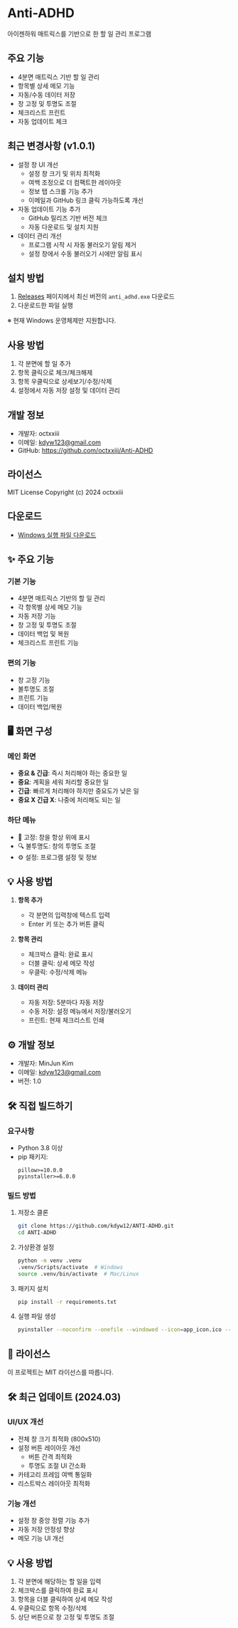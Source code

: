 # Anti-ADHD

아이젠하워 매트릭스를 기반으로 한 할 일 관리 프로그램

## 주요 기능

- 4분면 매트릭스 기반 할 일 관리
- 항목별 상세 메모 기능
- 자동/수동 데이터 저장
- 창 고정 및 투명도 조절
- 체크리스트 프린트
- 자동 업데이트 체크

## 최근 변경사항 (v1.0.1)

- 설정 창 UI 개선
  - 설정 창 크기 및 위치 최적화
  - 여백 조정으로 더 컴팩트한 레이아웃
  - 정보 탭 스크롤 기능 추가
  - 이메일과 GitHub 링크 클릭 가능하도록 개선
- 자동 업데이트 기능 추가
  - GitHub 릴리즈 기반 버전 체크
  - 자동 다운로드 및 설치 지원
- 데이터 관리 개선
  - 프로그램 시작 시 자동 불러오기 알림 제거
  - 설정 창에서 수동 불러오기 시에만 알림 표시

## 설치 방법

1. [Releases](https://github.com/octxxiii/Anti-ADHD/releases) 페이지에서 최신 버전의 `anti_adhd.exe` 다운로드
2. 다운로드한 파일 실행

※ 현재 Windows 운영체제만 지원합니다.

## 사용 방법

1. 각 분면에 할 일 추가
2. 항목 클릭으로 체크/체크해제
3. 항목 우클릭으로 상세보기/수정/삭제
4. 설정에서 자동 저장 설정 및 데이터 관리

## 개발 정보

- 개발자: octxxiii
- 이메일: kdyw123@gmail.com
- GitHub: https://github.com/octxxiii/Anti-ADHD

## 라이선스

MIT License
Copyright (c) 2024 octxxiii

## 다운로드

- [Windows 실행 파일 다운로드](https://github.com/octxxiii/4ADHD/releases/latest/download/ANTI_ADHD.exe)

## ✨ 주요 기능

### 기본 기능
- 4분면 매트릭스 기반의 할 일 관리
- 각 항목별 상세 메모 기능
- 자동 저장 기능
- 창 고정 및 투명도 조절
- 데이터 백업 및 복원
- 체크리스트 프린트 기능

### 편의 기능
- 창 고정 기능
- 불투명도 조절
- 프린트 기능
- 데이터 백업/복원

## 🖥️ 화면 구성

### 메인 화면
- **중요 & 긴급**: 즉시 처리해야 하는 중요한 일
- **중요**: 계획을 세워 처리할 중요한 일
- **긴급**: 빠르게 처리해야 하지만 중요도가 낮은 일
- **중요 X 긴급 X**: 나중에 처리해도 되는 일

### 하단 메뉴
- 📌 고정: 창을 항상 위에 표시
- 🔍 불투명도: 창의 투명도 조절
- ⚙️ 설정: 프로그램 설정 및 정보

## 💡 사용 방법

1. **항목 추가**
   - 각 분면의 입력창에 텍스트 입력
   - Enter 키 또는 추가 버튼 클릭

2. **항목 관리**
   - 체크박스 클릭: 완료 표시
   - 더블 클릭: 상세 메모 작성
   - 우클릭: 수정/삭제 메뉴

3. **데이터 관리**
   - 자동 저장: 5분마다 자동 저장
   - 수동 저장: 설정 메뉴에서 저장/불러오기
   - 프린트: 현재 체크리스트 인쇄

## ⚙️ 개발 정보

- 개발자: MinJun Kim
- 이메일: kdyw123@gmail.com
- 버전: 1.0

## 🛠️ 직접 빌드하기

### 요구사항
- Python 3.8 이상
- pip 패키지:
  ```
  pillow>=10.0.0
  pyinstaller>=6.0.0
  ```

### 빌드 방법
1. 저장소 클론
   ```bash
   git clone https://github.com/kdyw12/ANTI-ADHD.git
   cd ANTI-ADHD
   ```

2. 가상환경 설정
   ```bash
   python -m venv .venv
   .venv/Scripts/activate  # Windows
   source .venv/bin/activate  # Mac/Linux
   ```

3. 패키지 설치
   ```bash
   pip install -r requirements.txt
   ```

4. 실행 파일 생성
   ```bash
   pyinstaller --noconfirm --onefile --windowed --icon=app_icon.ico --name=ANTI_ADHD anti_adhd.py
   ```

## 📝 라이선스

이 프로젝트는 MIT 라이선스를 따릅니다. 

## 🛠️ 최근 업데이트 (2024.03)

### UI/UX 개선
- 전체 창 크기 최적화 (800x510)
- 설정 버튼 레이아웃 개선
  - 버튼 간격 최적화
  - 투명도 조절 UI 간소화
- 카테고리 프레임 여백 통일화
- 리스트박스 레이아웃 최적화

### 기능 개선
- 설정 창 중앙 정렬 기능 추가
- 자동 저장 안정성 향상
- 메모 기능 UI 개선

## 💡 사용 방법

1. 각 분면에 해당하는 할 일을 입력
2. 체크박스를 클릭하여 완료 표시
3. 항목을 더블 클릭하여 상세 메모 작성
4. 우클릭으로 항목 수정/삭제
5. 상단 버튼으로 창 고정 및 투명도 조절 
